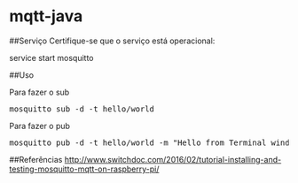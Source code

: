 # mqtt-java

##Serviço
Certifique-se que o serviço está operacional:

service start mosquitto

##Uso

Para fazer o sub

<pre>
mosquitto_sub -d -t hello/world
</pre>

Para fazer o pub

<pre>
mosquitto_pub -d -t hello/world -m "Hello from Terminal window 2!"
</pre>

##Referências
http://www.switchdoc.com/2016/02/tutorial-installing-and-testing-mosquitto-mqtt-on-raspberry-pi/
